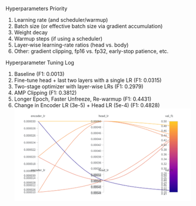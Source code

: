 Hyperparameters Priority
1. Learning rate (and scheduler/warmup)
2. Batch size (or effective batch size via gradient accumulation)
3. Weight decay
4. Warmup steps (if using a scheduler)
5. Layer‐wise learning-rate ratios (head vs. body)
6. Other: gradient clipping, fp16 vs. fp32, early-stop patience, etc.

Hyperparameter Tuning Log
1. Baseline (F1: 0.0013)
2. Fine-tune head + last two layers with a single LR (F1: 0.0315)
3. Two-stage optimizer with layer-wise LRs (F1: 0.2979)
4. AMP Clipping (F1: 0.3812)
5. Longer Epoch, Faster Unfreeze, Re-warmup (F1: 0.4431)
6. Change in Encoder LR (3e-5) + Head LR (5e-4) (F1: 0.4828)
![Alt text](tuning1.png?raw=true "Sweep #1")